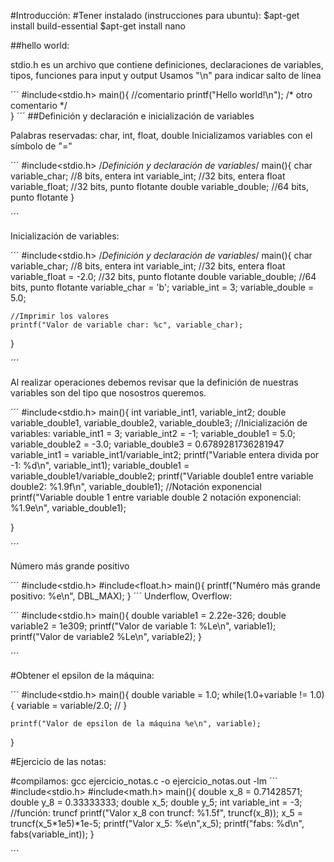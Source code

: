 
#Introducción:
#Tener instalado (instrucciones 
para ubuntu):
$apt-get install build-essential
$apt-get install nano

##hello world:

stdio.h es un archivo que contiene
definiciones, declaraciones de variables, tipos, funciones para
input y output
Usamos "\n" para indicar salto de línea

´´´
#include<stdio.h>
main(){
//comentario
	printf("Hello world!\n");
/*
otro comentario
*/	
}
´´´
##Definición y declaración e inicialización de variables 


Palabras reservadas: char, int, float, double
Inicializamos variables con el símbolo de "="

´´´
#include<stdio.h>
/*Definición y declaración de variables*/
main(){
	char variable_char; //8 bits, entera
	int variable_int; //32 bits, entera
	float variable_float; //32 bits, punto flotante
	double variable_double; //64 bits,
	punto flotante
}

´´´

Inicialización de variables:

´´´
#include<stdio.h>
/*Definición y declaración de variables*/
main(){
	char variable_char; //8 bits, entera
	int variable_int; //32 bits, entera
	float variable_float = -2.0; //32 bits, punto flotante
	double variable_double; //64 bits, punto flotante
	variable_char = 'b';
	variable_int = 3;
	variable_double = 5.0;

	//Imprimir los valores
	printf("Valor de variable char: %c", variable_char);
}

´´´

Al realizar operaciones debemos revisar que la definición de nuestras variables son del tipo que nosostros queremos.

´´´
#include<stdio.h>
main(){
	int variable_int1, variable_int2;
	double variable_double1, variable_double2, variable_double3;
//Inicialización de variables:
variable_int1 = 3;
variable_int2 = -1;
variable_double1 = 5.0;
variable_double2 = -3.0;
variable_double3 = 0.6789281736281947
variable_int1 = variable_int1/variable_int2;
printf("Variable entera divida por -1: %d\n", variable_int1);
variable_double1 = variable_double1/variable_double2;
printf("Variable double1 entre variable double2: %1.9f\n", variable_double1);
//Notación exponencial
printf("Variable double 1 entre variable double 2 notación exponencial: %1.9e\n", variable_double1);

}

´´´

Número más grande positivo

´´´
#include<stdio.h>
#include<float.h>
main(){
printf("Numéro más grande positivo: %e\n", DBL_MAX);
}
´´´
Underflow, Overflow:

´´´
#include<stdio.h>
main(){
	double variable1 = 2.22e-326;
	double variable2 = 1e309;
	printf("Valor de variable 1: %Le\n", variable1);
	printf("Valor de variable2 %Le\n", variable2);
}

´´´

#Obtener el epsilon de la máquina:

´´´
#include<stdio.h>
main(){
	double variable = 1.0;
	while(1.0+variable != 1.0){
		variable = variable/2.0;
		//
	}

	printf("Valor de epsilon de la máquina %e\n", variable);
}

#Ejercicio de las notas:

#compilamos:
gcc ejercicio_notas.c -o ejercicio_notas.out -lm
´´´
#include<stdio.h>
#include<math.h>
main(){
	double x_8 = 0.71428571;
	double y_8 = 0.33333333;
	double x_5;
	double y_5;
	int variable_int = -3;
	//función: truncf
	printf("Valor x_8 con truncf: %1.5f", truncf(x_8));
	x_5 = truncf(x_5*1e5)*1e-5;
	printf("Valor x_5: %e\n",x_5);
	printf("fabs: %d\n", fabs(variable_int));
}

´´´












